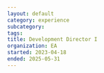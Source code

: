 ```yaml
---
layout: default
category: experience
subcategory:
tags:
title: Development Director I
organization: EA
started: 2023-04-18
ended: 2025-05-31
---
```

